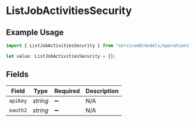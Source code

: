 # ListJobActivitiesSecurity

## Example Usage

```typescript
import { ListJobActivitiesSecurity } from "servicem8/models/operations";

let value: ListJobActivitiesSecurity = {};
```

## Fields

| Field              | Type               | Required           | Description        |
| ------------------ | ------------------ | ------------------ | ------------------ |
| `apiKey`           | *string*           | :heavy_minus_sign: | N/A                |
| `oauth2`           | *string*           | :heavy_minus_sign: | N/A                |